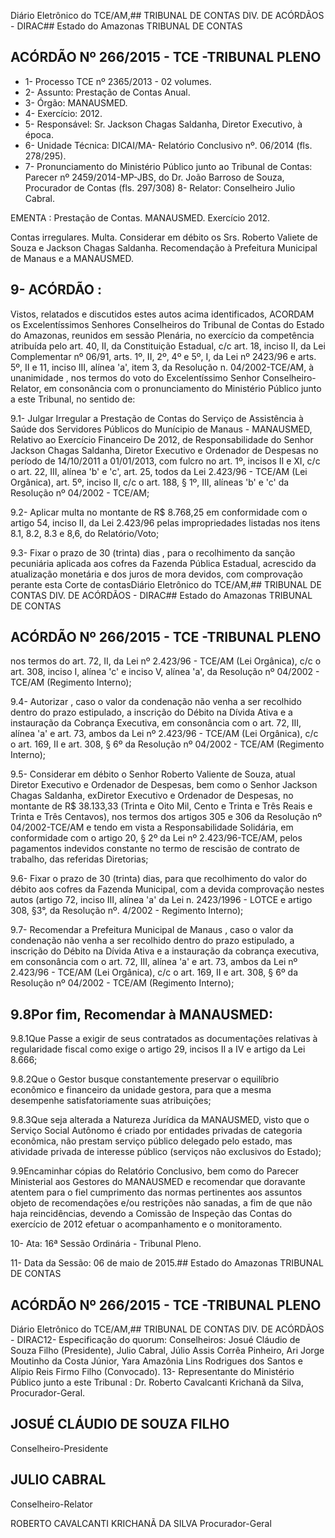 Diário Eletrônico do TCE/AM,## TRIBUNAL DE CONTAS DIV. DE ACÓRDÃOS - DIRAC## Estado do Amazonas TRIBUNAL DE CONTAS

## ACÓRDÃO Nº 266/2015 - TCE -TRIBUNAL PLENO

- 1- Processo TCE nº 2365/2013 - 02 volumes.
- 2- Assunto: Prestação de Contas Anual.
- 3- Órgão: MANAUSMED.
- 4- Exercício: 2012.
- 5- Responsável: Sr. Jackson Chagas Saldanha, Diretor Executivo, à época.
- 6- Unidade Técnica: DICAI/MA- Relatório Conclusivo nº. 06/2014 (fls. 278/295).
- 7-  Pronunciamento  do Ministério Público  junto  ao Tribunal  de Contas: Parecer  nº 2459/2014-MP-JBS, do Dr. João Barroso de Souza, Procurador de Contas (fls. 297/308) 8- Relator: Conselheiro Julio Cabral.

EMENTA : Prestação  de  Contas.  MANAUSMED. Exercício 2012.

Contas irregulares. Multa. Considerar em débito os Srs. Roberto Valiete de Souza e Jackson Chagas Saldanha.  Recomendação  à  Prefeitura  Municipal de Manaus e a MANAUSMED.

## 9- ACÓRDÃO :

Vistos, relatados e discutidos estes autos acima identificados, ACORDAM os Excelentíssimos Senhores Conselheiros do Tribunal de Contas do Estado do Amazonas, reunidos em sessão Plenária, no exercício da competência atribuída pelo  art.  40,  II, da Constituição Estadual, c/c art. 18, inciso II, da Lei Complementar nº 06/91,  arts. 1º, II, 2º, 4º e 5º, I, da Lei nº 2423/96 e arts. 5º, II e 11, inciso III, alínea 'a', item 3, da Resolução n. 04/2002-TCE/AM, à  unanimidade , nos  termos  do  voto  do  Excelentíssimo  Senhor Conselheiro-Relator, em consonância com o pronunciamento do Ministério Público junto a este Tribunal, no sentido de:

9.1-  Julgar  Irregular  a Prestação  de Contas do  Serviço  de  Assistência  à Saúde  dos  Servidores  Públicos  do  Munícipio  de  Manaus  -  MANAUSMED,  Relativo  ao Exercício Financeiro De 2012, de Responsabilidade do Senhor Jackson Chagas Saldanha,  Diretor  Executivo  e  Ordenador  de  Despesas  no  período  de  14/10/2011  a 01/01/2013, com fulcro no art. 1º, incisos II e XI, c/c o art. 22, III, alínea 'b' e 'c', art. 25, todos da Lei 2.423/96 - TCE/AM (Lei Orgânica), art. 5º, inciso II, c/c o art. 188, § 1º, III, alíneas 'b' e 'c' da Resolução nº 04/2002 - TCE/AM;

9.2-  Aplicar  multa no  montante  de R$  8.768,25 em  conformidade  com  o artigo 54, inciso II, da Lei 2.423/96 pelas impropriedades listadas nos itens 8.1, 8.2, 8.3 e 8,6, do Relatório/Voto;

9.3-  Fixar  o  prazo  de  30  (trinta)  dias , para  o  recolhimento  da  sanção pecuniária  aplicada  aos  cofres  da  Fazenda  Pública  Estadual,  acrescido  da  atualização monetária e dos juros de mora devidos, com comprovação perante esta Corte de contasDiário Eletrônico do TCE/AM,## TRIBUNAL DE CONTAS DIV. DE ACÓRDÃOS - DIRAC## Estado do Amazonas TRIBUNAL DE CONTAS

## ACÓRDÃO Nº 266/2015 - TCE -TRIBUNAL PLENO

nos termos do art. 72, II, da Lei nº 2.423/96 - TCE/AM (Lei Orgânica), c/c o art. 308, inciso I, alínea  'c'  e  inciso  V,  alínea  'a',  da  Resolução  nº  04/2002  -  TCE/AM  (Regimento Interno);

9.4- Autorizar , caso o valor da condenação não venha a ser recolhido dentro do prazo estipulado, a inscrição do Débito na Dívida  Ativa e a instauração da Cobrança Executiva,  em  consonância  com  o  art.  72,  III,  alínea  'a'  e  art.  73,  ambos  da  Lei  nº 2.423/96  -  TCE/AM  (Lei  Orgânica),  c/c  o  art.  169,  II  e  art.  308,  §  6º  da  Resolução  nº 04/2002 - TCE/AM (Regimento Interno);

9.5- Considerar em débito o Senhor Roberto Valiente de Souza, atual Diretor Executivo e Ordenador de Despesas, bem como o Senhor Jackson Chagas Saldanha, exDiretor Executivo e Ordenador de Despesas, no montante de R$ 38.133,33 (Trinta e Oito Mil, Cento e Trinta e Três Reais e Trinta e Três Centavos), nos termos dos artigos 305 e 306 da Resolução nº 04/2002-TCE/AM e tendo em vista a Responsabilidade Solidária, em conformidade  com  o  artigo  20,  §  2º  da  Lei  nº  2.423/96-TCE/AM,  pelos  pagamentos indevidos  constante  no termo  de  rescisão  de  contrato  de  trabalho,  das  referidas Diretorias;

9.6-  Fixar  o  prazo  de  30  (trinta) dias,  para  que  recolhimento  do  valor  do débito aos cofres da Fazenda Municipal, com a devida comprovação nestes autos (artigo 72, inciso III, alínea 'a' da Lei n. 2423/1996 - LOTCE e artigo 308, §3°, da Resolução nº. 4/2002 - Regimento Interno);

9.7-  Recomendar  a  Prefeitura  Municipal  de  Manaus , caso  o  valor  da condenação não venha a ser recolhido dentro do prazo estipulado, a inscrição do Débito na Dívida Ativa e a instauração da cobrança executiva, em consonância com o art. 72, III, alínea 'a' e art. 73, ambos da Lei nº 2.423/96 - TCE/AM (Lei Orgânica), c/c o art. 169, II e art. 308, § 6º da Resolução nº 04/2002 - TCE/AM (Regimento Interno);

## 9.8Por fim, Recomendar à MANAUSMED:

9.8.1Que Passe a exigir de seus contratados as documentações relativas à regularidade fiscal como exige o artigo 29, incisos II a IV e artigo da Lei 8.666;

9.8.2Que  o Gestor busque constantemente preservar o equilíbrio econômico e financeiro da unidade gestora, para que a mesma desempenhe satisfatoriamente suas atribuições;

9.8.3Que seja alterada a Natureza Jurídica da MANAUSMED, visto que o Serviço  Social  Autônomo  é  criado  por  entidades  privadas  de  categoria econômica,  não  prestam  serviço  público  delegado  pelo estado, mas atividade privada de interesse público (serviços não exclusivos do Estado);

9.9Encaminhar  cópias  do  Relatório  Conclusivo,  bem  como  do  Parecer Ministerial aos Gestores do MANAUSMED e recomendar que doravante atentem para o fiel  cumprimento  das  normas  pertinentes  aos  assuntos  objeto  de  recomendações  e/ou restrições  não  sanadas,  a  fim  de  que  não  haja  reincidências,  devendo  a  Comissão  de Inspeção das Contas do exercício de 2012 efetuar o acompanhamento e o monitoramento.

10- Ata: 16ª Sessão Ordinária - Tribunal Pleno.

11- Data da Sessão: 06 de maio de 2015.## Estado do Amazonas TRIBUNAL DE CONTAS

## ACÓRDÃO Nº 266/2015 - TCE -TRIBUNAL PLENO

Diário Eletrônico do TCE/AM,## TRIBUNAL DE CONTAS DIV. DE ACÓRDÃOS - DIRAC12- Especificação do quorum: Conselheiros: Josué Cláudio de Souza Filho (Presidente),  Julio  Cabral,  Júlio  Assis  Corrêa  Pinheiro,  Ari  Jorge  Moutinho  da  Costa Júnior, Yara Amazônia Lins Rodrigues dos Santos e Alípio Reis Firmo Filho (Convocado). 13- Representante do Ministério Público junto a este Tribunal : Dr. Roberto Cavalcanti Krichanã da Silva, Procurador-Geral.

## JOSUÉ CLÁUDIO DE SOUZA FILHO

Conselheiro-Presidente

## JULIO CABRAL

Conselheiro-Relator

ROBERTO CAVALCANTI KRICHANÃ DA SILVA Procurador-Geral